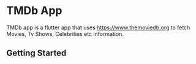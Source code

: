 # TMDb App

TMDb app is a flutter app that uses https://www.themoviedb.org to fetch Movies, Tv Shows, Celebrities etc information.

## Getting Started
